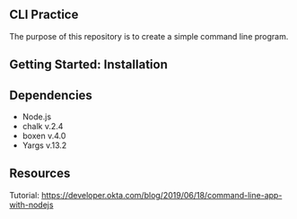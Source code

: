 ## CLI Practice

The purpose of this repository is to create a simple command line program. 

## Getting Started: Installation 

## Dependencies 

- Node.js
- chalk v.2.4
- boxen v.4.0 
- Yargs v.13.2

## Resources

Tutorial: https://developer.okta.com/blog/2019/06/18/command-line-app-with-nodejs
